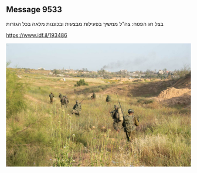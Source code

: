## Message 9533

בצל חג הפסח:
צה"ל ממשיך בפעילות מבצעית ובכוננות מלאה בכל הגזרות

https://www.idf.il/193486

![Photo](9533/9533_photo.jpg)
